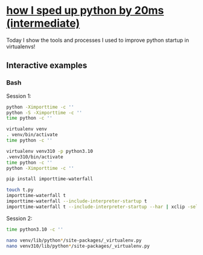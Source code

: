 # [how I sped up python by 20ms (intermediate)](https://youtu.be/kI9WjDNxRJM)

Today I show the tools and processes I used to improve python startup in virtualenvs!

## Interactive examples

### Bash

Session 1:

```bash
python -Ximporttime -c ''
python -S -Ximporttime -c ''
time python -c ''

virtualenv venv
. venv/bin/activate
time python -c ''

virtualenv venv310 -p python3.10
.venv310/bin/activate
time python -c ''
python -Ximporttime -c ''

pip install importtime-waterfall

touch t.py
importtime-waterfall t
importtime-waterfall --include-interpreter-startup t
importtime-waterfall t --include-interpreter-startup --har | xclip -selection c
```

Session 2:

```bash
time python3.10 -c ''

nano venv/lib/python*/site-packages/_virtualenv.py
nano venv310/lib/python*/site-packages/_virtualenv.py
```
